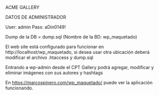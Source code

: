 ACME GALLERY

DATOS DE ADMINISTRADOR

User: admin
Pass: aDin0149!

Dump de la DB = dump.sql (Nombre de la BD: wp_maquetado)

El web site está configurado para funcionar en http://localhost/wp_maquetado, si desea usar otra ubicación deberá modificar el archivo .htaccess y dump.sql

Entrando a wp-admin desde el CPT Gallery podrá agregar, modificar y eliminar imágenes con sus autores y hashtags

En https://marcospinero.com/wp_maquetado/ puede ver la aplicación funcionando.
